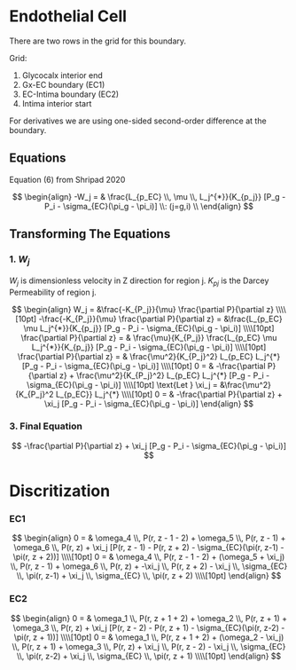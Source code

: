 # Endothelial Cell

There are two rows in the grid for this boundary.

Grid:   
1. Glycocalx interior end  
2. Gx-EC boundary (EC1)  
3. EC-Intima boundary (EC2)  
4. Intima interior start  
 
For derivatives we are using one-sided second-order difference at the boundary.


## Equations

Equation (6) from Shripad 2020

$$
\begin{align}
-W_j = & \frac{L_{p_EC} \\, \mu \\, L_j^{*}}{K_{p_j}} [P_g - P_i - \sigma_{EC}(\pi_g - \pi_i)] \\: (j=g,i) \\  
\end{align} 
$$

## Transforming The Equations

### 1. $W_j$  

$W_j$ is dimensionless velocity in Z direction for region j. $K_{pj}$ is the Darcey Permeability of region j.

$$
\begin{align}
W_j = &\frac{-K_{P_j}}{\mu} \frac{\partial P}{\partial z} \\\\[10pt]
-\frac{-K_{P_j}}{\mu} \frac{\partial P}{\partial z} = &\frac{L_{p_EC}  \mu  L_j^{*}}{K_{p_j}} [P_g - P_i - \sigma_{EC}(\pi_g - \pi_i)] \\\\[10pt]  
\frac{\partial P}{\partial z} = & \frac{\mu}{K_{P_j}}   \frac{L_{p_EC}  \mu  L_j^{*}}{K_{p_j}} [P_g - P_i - \sigma_{EC}(\pi_g - \pi_i)] \\\\[10pt]  
\frac{\partial P}{\partial z} = & \frac{\mu^2}{K_{P_j}^2} L_{p_EC}   L_j^{*} [P_g - P_i - \sigma_{EC}(\pi_g - \pi_i)] \\\\[10pt]  
0 = & -\frac{\partial P}{\partial z} + \frac{\mu^2}{K_{P_j}^2} L_{p_EC}   L_j^{*} [P_g - P_i - \sigma_{EC}(\pi_g - \pi_i)] \\\\[10pt]  
\text{Let } \xi_j = &\frac{\mu^2}{K_{P_j}^2 L_{p_EC}}   L_j^{*} \\\\[10pt]  
0 = & -\frac{\partial P}{\partial z} + \xi_j [P_g - P_i - \sigma_{EC}(\pi_g - \pi_i)]
\end{align} 
$$

### 3. Final Equation

$$
-\frac{\partial P}{\partial z} + \xi_j [P_g - P_i - \sigma_{EC}(\pi_g - \pi_i)]
$$



# Discritization

### EC1

$$
\begin{align}
0 = & \omega_4 \\, P(r, z - 1 - 2) +  \omega_5 \\, P(r, z - 1) + \omega_6 \\, P(r, z) + \xi_j [P(r, z - 1) - P(r, z + 2) - \sigma_{EC}(\pi(r, z-1) - \pi(r, z + 2))] \\\\[10pt]
0 = & \omega_4 \\, P(r, z - 1 - 2) +  (\omega_5 + \xi_j) \\, P(r, z - 1) + \omega_6 \\, P(r, z) + -\xi_j \\, P(r, z + 2) - \xi_j \\, \sigma_{EC} \\, \pi(r, z-1) + \xi_j \\, \sigma_{EC} \\, \pi(r, z + 2) \\\\[10pt]
\end{align}
$$

<!--  
0 = & \omega_1 \\, P(r, z + 1 + 2) + \omega_2 \\, P(r, z + 1) + \omega_3 \\, P(r, z) \\\\[10pt]
-->


### EC2

$$
\begin{align}
0 = & \omega_1 \\, P(r, z + 1 + 2) + \omega_2 \\, P(r, z + 1) + \omega_3 \\, P(r, z) + \xi_j [P(r, z - 2) - P(r, z + 1) - \sigma_{EC}(\pi(r, z-2) - \pi(r, z + 1))] \\\\[10pt]
0 = & \omega_1 \\, P(r, z + 1 + 2) + (\omega_2 - \xi_j) \\, P(r, z + 1) + \omega_3 \\, P(r, z) + \xi_j \\, P(r, z - 2) - \xi_j \\, \sigma_{EC} \\, \pi(r, z-2) + \xi_j \\, \sigma_{EC} \\, \pi(r, z + 1) \\\\[10pt]
\end{align}
$$


